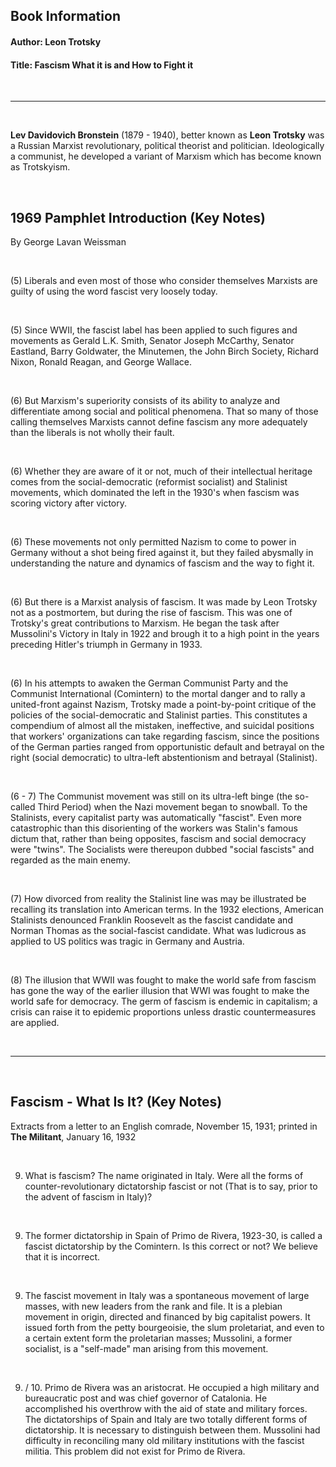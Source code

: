 ## Book Information

#### Author: Leon Trotsky

#### Title: Fascism What it is and How to Fight it

<br>

---

<br>

**Lev Davidovich Bronstein** (1879 - 1940), better known as **Leon Trotsky** was a Russian Marxist revolutionary, political theorist and politician. Ideologically a communist, he developed a variant of Marxism which has become known as Trotskyism.

<br>

## 1969 Pamphlet Introduction (Key Notes)

By George Lavan Weissman

<br>

(5) Liberals and even most of those who consider themselves Marxists are guilty of using the word fascist very loosely today.

<br>

(5) Since WWII, the fascist label has been applied to such figures and movements as Gerald L.K. Smith, Senator Joseph McCarthy, Senator Eastland, Barry Goldwater, the Minutemen, the John Birch Society, Richard Nixon, Ronald Reagan, and George Wallace.

<br>

(6) But Marxism's superiority consists of its ability to analyze and differentiate among social and political phenomena. That so many of those calling themselves Marxists cannot define fascism any more adequately than the liberals is not wholly their fault.

<br>

(6) Whether they are aware of it or not, much of their intellectual heritage comes from the social-democratic (reformist socialist) and Stalinist movements, which dominated the left in the 1930's when fascism was scoring victory after victory.

<br>

(6) These movements not only permitted Nazism to come to power in Germany without a shot being fired against it, but they failed abysmally in understanding the nature and dynamics of fascism and the way to fight it.

<br>

(6) But there is a Marxist analysis of fascism. It was made by Leon Trotsky not as a postmortem, but during the rise of fascism. This was one of Trotsky's great contributions to Marxism. He began the task after Mussolini's Victory in Italy in 1922 and brough it to a high point in the years preceding Hitler's triumph in Germany in 1933.

<br>

(6) In his attempts to awaken the German Communist Party and the Communist International (Comintern) to the mortal danger and to rally a united-front against Nazism, Trotsky made a point-by-point critique of the policies of the social-democratic and Stalinist parties. This constitutes a compendium of almost all the mistaken, ineffective, and suicidal positions that workers' organizations can take regarding fascism, since the positions of the German parties ranged from opportunistic default and betrayal on the right (social democratic) to ultra-left abstentionism and betrayal (Stalinist).

<br>

(6 - 7) The Communist movement was still on its ultra-left binge (the so-called Third Period) when the Nazi movement began to snowball. To the Stalinists, every capitalist party was automatically "fascist". Even more catastrophic than this disorienting of the workers was Stalin's famous dictum that, rather than being opposites, fascism and social democracy were "twins". The Socialists were thereupon dubbed "social fascists" and regarded as the main enemy.

<br>

(7)  How divorced from reality the Stalinist line was may be illustrated be recalling its translation into American terms. In the 1932 elections, American Stalinists denounced Franklin Roosevelt as the fascist candidate and Norman Thomas as the social-fascist candidate. What was ludicrous as applied to US politics was tragic in Germany and Austria.

<br>

(8) The illusion that WWII was fought to make the world safe from fascism has gone the way of the earlier illusion that WWI was fought to make the world safe for democracy. The germ of fascism is endemic in capitalism; a crisis can raise it to epidemic proportions unless drastic countermeasures are applied.

<br>

---

<br>

## Fascism - What Is It? (Key Notes)

Extracts from a letter to an English comrade, November 15, 1931; printed in **The Militant**, January 16, 1932

<br>

9. What is fascism? The name originated in Italy. Were all the forms of counter-revolutionary dictatorship fascist or not (That is to say, prior to the advent of fascism in Italy)?

<br>

9. The former dictatorship in Spain of Primo de Rivera, 1923-30, is called a fascist dictatorship by the Comintern. Is this correct or not? We believe that it is incorrect.

<br>

9. The fascist movement in Italy was a spontaneous movement of large masses, with new leaders from the rank and file. It is a plebian movement in origin, directed and financed by big capitalist powers. It issued forth from the petty bourgeoisie, the slum proletariat, and even to a certain extent form the proletarian masses; Mussolini, a former socialist, is a "self-made" man arising from this movement.

<br>

9. / 10. Primo de Rivera was an aristocrat. He occupied a high military and bureaucratic post and was chief governor of Catalonia. He accomplished his overthrow with the aid of state and military forces. The dictatorships of Spain and Italy are two totally different forms of dictatorship. It is necessary to distinguish between them. Mussolini had difficulty in reconciling many old military institutions with the fascist militia. This problem did not exist for Primo de Rivera.